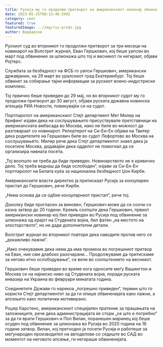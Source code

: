 ```yaml
---
title: Русија му го продолжи притворот на американскиот новинар обвинет за шпионажа
date: 2023-05-25T00:13:40.549Z
category: свет
featured: true
featuredImage: ../img/rus-prodz.jpg
author: Вардарски
---
```

Рускиот суд во вторникот го продолжи притворот за три месеци на новинарот на Волстрит журнал, Еван Гершкович, кој беше уапсен во март под обвинение за шпионажа што тој и весникот ги негираат, објави Ројтерс.

Службата за безбедност на ФСБ го уапси Гершкович, американски државјанин, на 29 март во уралскиот град Екатеринбург. Тој беше обвинет за собирање тајни информации за рускиот воено-индустриски комплекс.

Тој првично беше приведен до 29 мај, но во вторникот судот му го продолжи притворот до 30 август, објави руската државна новинска агенција РИА Новости, повикувајќи се на судот.

Портпаролот на американскиот Стејт департмент Мет Милер на брифинг изјави дека на сослушувањето присуствувале претставници на американската амбасада во Москва, иако не биле во можност да разговараат со новинарот. Репортерот на Си-Ен-Ен објави на Твитер дека родителите на Гершкович биле во судот Лефортово во Москва на сослушувањето. Милер рече дека Стејт департментот знаел дека ја посетиле Москва, додавајќи дека одделот не помогнал да се организира нивната посета.

„Тој воопшто не треба да биде приведен. Новинарството не е кривично дело. Тој треба веднаш да биде ослободен“, изјави за Си-Ен-Ен портпаролот на Белата куќа за национална безбедност Џон Кирби.

Американските власти директно ја притискаат Русија за конзуларен пристап до Гершкович, рече Кирби.

„Нема основа да се одбие конзуларниот пристап“, рече тој.

Доколку биде прогласен за виновен, Гершкович може да се соочи со казна затвор до 20 години. Кремљ соопшти дека Гершкович, првиот американски новинар кој бил приведен во Русија под обвинение за шпионажа од крајот на Студената војна, бил фатен „на местото на злосторството“, но не даде дополнителни детали.

Волстрит журнал во вторникот повтори дека наводите против него се „докажливо лажни“.

„Иако очекувавме дека нема да има промена во погрешниот притвор на Еван, ние сме длабоко разочарани... Продолжуваме да притискаме за негово итно ослободување“, се вели во соопштението на весникот.

Гершкович беше приведен во време кога односите меѓу Вашингтон и Москва се на најниско ниво од Студената војна, поради руската инвазија на Украина во февруари минатата година.

Соединетите Држави го нарекоа „погрешно приведен“, термин што го користи Стејт департментот за да ги опише обвиненијата како лажни, а апсењето како политички мотивирано.

Роџер Карстенс, американскиот специјален пратеник за прашањата на заложниците, рече дека администрацијата ќе стори „се што е потребно“ за да ги врати Гершкович и Пол Вилан, поранешен маринец кој беше осуден под обвинение за шпионажа во Русија во 2020 година на 16 години затвор. Вилан, кој претходно ја посети Русија и работеше за меѓународен производител на автоделови со седиште во САД во моментот на неговото апсење, ги негираше обвиненијата.